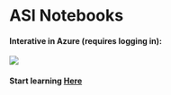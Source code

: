 # ASI Notebooks

#### Interative in Azure (requires logging in):

<a href="https://notebooks.azure.com/import/gh/ASIJupyter/ASINotebooks"><img src="https://notebooks.azure.com/launch.png" /></a>

#### Start learning [Here](https://nbviewer.jupyter.org/github/ASIJupyter/ASINotebooks/blob/master/V1/Hunting.ipynb)
